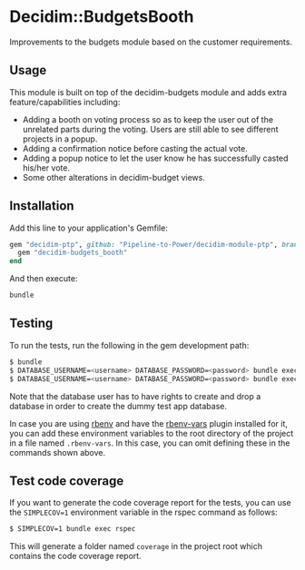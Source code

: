 # Decidim::BudgetsBooth

Improvements to the budgets module based on the customer requirements.

## Usage

This module is built on top of the decidim-budgets module and adds extra feature/capabilities including:
- Adding a booth on voting process so as to keep the user out of the unrelated parts during the voting. Users are still
  able to see different projects in a popup.
- Adding a confirmation notice before casting the actual vote.
- Adding a popup notice to let the user know he has successfully casted his/her vote.
- Some other alterations in decidim-budget views.

## Installation

Add this line to your application's Gemfile:

```ruby
gem "decidim-ptp", github: "Pipeline-to-Power/decidim-module-ptp", branch: "realse/0.26-stable" do
  gem "decidim-budgets_booth"
end
```

And then execute:

```bash
bundle
```
## Testing

To run the tests, run the following in the gem development path:

```bash
$ bundle
$ DATABASE_USERNAME=<username> DATABASE_PASSWORD=<password> bundle exec rake test_app
$ DATABASE_USERNAME=<username> DATABASE_PASSWORD=<password> bundle exec rspec
```

Note that the database user has to have rights to create and drop a database in
order to create the dummy test app database.

In case you are using [rbenv](https://github.com/rbenv/rbenv) and have the
[rbenv-vars](https://github.com/rbenv/rbenv-vars) plugin installed for it, you
can add these environment variables to the root directory of the project in a
file named `.rbenv-vars`. In this case, you can omit defining these in the
commands shown above.

## Test code coverage

If you want to generate the code coverage report for the tests, you can use
the `SIMPLECOV=1` environment variable in the rspec command as follows:

```bash
$ SIMPLECOV=1 bundle exec rspec
```

This will generate a folder named `coverage` in the project root which contains
the code coverage report.
